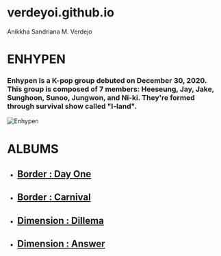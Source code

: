 # verdeyoi.github.io
Anikkha Sandriana M. Verdejo
# **ENHYPEN**
### Enhypen is a K-pop group debuted on December 30, 2020. This group is composed of 7 members: Heeseung, Jay, Jake, Sunghoon, Sunoo, Jungwon, and Ni-ki. They're formed through survival show called "I-land". 
![Enhypen](https://tse1.mm.bing.net/th?id=OIP.T0KIuAw3QwwD5hHUGjK2pQHaFm&pid=Api&P=0&h=180)
# **ALBUMS**
- ## [Border : Day One](https://open.spotify.com/album/3YxF7jTnpdNepWbO42f8lH?si=qsn7zmUUQliFsjPWsMmyIQ)
- ## [Border : Carnival](https://open.spotify.com/album/4LGYBcRsteiXjcPD4QQvxv?si=s85iETCFTEer7WnkyCjCzg)
- ## [Dimension : Dillema](https://open.spotify.com/album/5jGRqioNCSWZGBl3QmyuFI?si=CdkLwOzVRvORgI6nQhIpaw)
- ## [Dimension : Answer](https://open.spotify.com/album/3nOj9hsnptBEDt9ie2lra5?si=7bIffT4ZRtW6JLNlU9kEBA)

